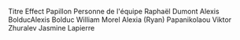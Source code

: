Titre
Effect Papillon
Personne de l'équipe
Raphaël Dumont
Alexis BolducAlexis Bolduc
William Morel
Alexia (Ryan) Papanikolaou
Viktor Zhuralev
Jasmine Lapierre
